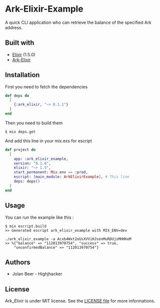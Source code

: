 # Ark-Elixir-Example

A quick CLI application who can retrieve the balance of the specified Ark address.

## Built with
- [Elixir](https://elixir-lang.org/) (1.5.0)
- [Ark-Elixir](https://github.com/Highjhacker/Ark-Elixir)

## Installation

First you need to fetch the dependencies

```elixir
def deps do
  [
    {:ark_elixir, "~> 0.1.1"}
  ]
end
```

Then you need to build them

```shell
$ mix deps.get
```


And add this line in your mix.exs for escript
```elixir
def project do
  [
    app: :ark_elixir_example,
    version: "0.1.0",
    elixir: "~> 1.5",
    start_permanent: Mix.env == :prod,
    escript: [main_module: ArkElixirExample], # This line
    deps: deps()
  ]
end

```

## Usage

You can run the example like this :

```shell
$ mix escript.build
>> Generated escript ark_elixir_example with MIX_ENV=dev

./ark_elixir_example -a Acxb4Wxt2oUsXVViHJsenMuRDUjsMHHKeM                                                   
>> %{"balance" => "112013970754", "success" => true,
    "unconfirmedBalance" => "112013970754"}
```


## Authors

- Jolan Beer - Highjhacker

## License

Ark_Elixir is under MIT license. See the [LICENSE file](https://github.com/Highjhacker/Ark-Elixir/blob/master/LICENSE) for more informations.

